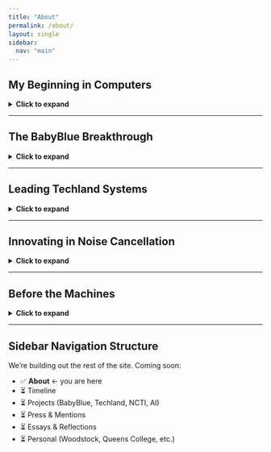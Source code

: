 ```yaml
---
title: "About"
permalink: /about/
layout: single
sidebar:
  nav: "main"
---
```


## My Beginning in Computers

<details>
  <summary><strong>Click to expand</strong></summary>

- Before Lifeboat. Before Microsoft BASIC. Before the PC boom… I was already building.
- My setup:
  - **Teletype Model 33 ASR** for output
  - **One-line LED terminal** for input
  - **Cassette tape** for storage
- I built a full **pack list, invoice, and A/R system in BASIC** on that hardware.
- Then came the **Altair 8800**, and **paper tape**. I ran Microsoft BASIC and watched it display its name—on that same LED terminal.
- That’s when I knew the future had arrived.

> *I wasn’t just watching the birth of personal computing.  
> I was helping raise it.*

![Altair 8800](/assets/images/altair-8800.jpg)  
*Altair 8800 – the first widely recognized personal computer*

![Teletype Model 33 ASR](/assets/images/teletype-asr33.jpg)  
*Teletype Model 33 ASR used for I/O*

</details>

---

## The BabyBlue Breakthrough

<details>
  <summary><strong>Click to expand</strong></summary>

- In **1982**, I was President of **XEDEX**, makers of **BabyBlue**
- BabyBlue let the IBM PC run **CP/M software**, unlocking a huge existing software base
- The bridge between old and new:
  - IBM’s hardware + CP/M’s software library
- Quoted in United Press International:
  > “It gives you all the advantages of the IBM hardware plus the ability to run the enormous base of CP/M software.”  
  > — *Harris Landgarten*, 1982

</details>

---

## Leading Techland Systems

<details>
  <summary><strong>Click to expand</strong></summary>

- President of **Techland Systems** until 1985
- Focused on **protocol conversion systems**
  - Hardware and firmware to bridge incompatible systems
- Enabled:
  - PCs ↔️ Minicomputers ↔️ Mainframes
- Paved the way for today’s networked environments
- See the archived brochure:
  [Techland Systems (Bitsavers)](http://www.bitsavers.org/pdf/datapro/protocol_conversion_systems/C23-825_Techland_Systems.pdf)

</details>

---

## Innovating in Noise Cancellation

<details>
  <summary><strong>Click to expand</strong></summary>

- Joined **NCTI (Noise Cancellation Technologies Inc.)** in 1988
- Worked with **John McCloy Jr.**
- Pioneered **active noise and vibration control**
  - Not insulation — *anti-noise*
- Covered by **The New York Times**:
  - “You Can't Stand the Noise? Get an Anti-Noise Machine”  
    [March 2, 1988](https://www.nytimes.com/1988/03/02/business/business-technology-you-can-t-stand-the-noise-get-an-anti-noise-machine.html) *(subscription required)*
  - “New Technology Defeats Unwanted Noise”  
    [June 30, 1987](https://www.nytimes.com/1987/06/30/science/new-technology-defeats-unwanted-noise.html) *(subscription required)*

- Real-world use cases:
  - Industrial fans
  - Machinery
  - Automotive
  - Vibrating surfaces (even **pools of water**)

- Broader media recognition:
  - Featured in **The Economist**
  - **Live demo on Good Morning America**
  - Interview with **Innovation TV**

</details>

---

## Before the Machines

<details>
  <summary><strong>Click to expand</strong></summary>

- Attended **Woodstock**
  - Music, mud, movement — and a mindset that stayed with me
- Studied under **Dr. Hoffman** at **Queens College**
  - Deep influence on systems thinking and philosophy

</details>

---

## Sidebar Navigation Structure

We’re building out the rest of the site. Coming soon:

- ✅ **About** ← you are here
- ⏳ Timeline
- ⏳ Projects (BabyBlue, Techland, NCTI, AI)
- ⏳ Press & Mentions
- ⏳ Essays & Reflections
- ⏳ Personal (Woodstock, Queens College, etc.)

